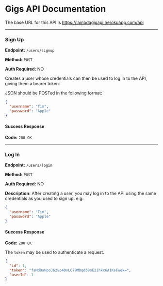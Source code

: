 # Gigs API Documentation

The base URL for this API is https://lambdagigapi.herokuapp.com/api

--- 

### Sign Up

**Endpoint:** `/users/signup`

**Method:** `POST`

**Auth Required:** NO

Creates a user whose credentials can then be used to log in to the API, giving them a bearer token.

JSON should be POSTed in the following format: 

``` JSON
{
  "username": "Tim",
  "password": "Apple"
}
```

#### Success Response

**Code:** `200 OK`

--- 

### Log In

**Endpoint:** `/users/login`

**Method:** `POST`

**Auth Required:** NO

**Description:** After creating a user, you may log in to the API using the same credentials as you used to sign up. e.g:

``` JSON 
{
  "username": "Tim",
  "password": "Apple"
}
```

#### Success Response

**Code:** `200 OK`

The `token` may be used to authenticate a request.

``` JSON
{
  "id": 1,
  "token": "fsMd9aHpoJ62vo4OvLC79MDqd38oE2ihkx6A1KeFwek=",
  "userId": 1
}
```

